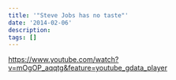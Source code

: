 ```yaml
---
title: '"Steve Jobs has no taste"'
date: '2014-02-06'
description:
tags: []
---
```


https://www.youtube.com/watch?v=mOgOP_aqqtg&feature=youtube_gdata_player

